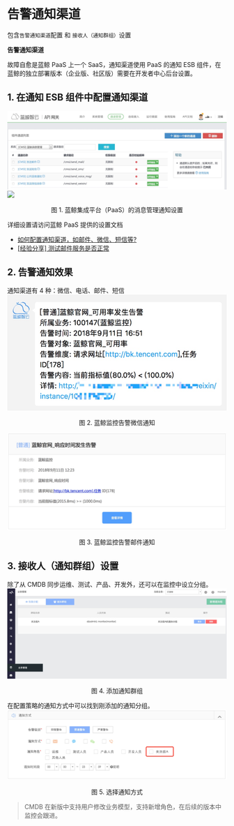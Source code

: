 # 告警通知渠道

包含`告警通知渠道`配置 和 `接收人（通知群组）`设置

**告警通知渠道**

故障自愈是蓝鲸 PaaS 上一个 SaaS，通知渠道使用 PaaS 的通知 ESB 组件，在蓝鲸的独立部署版本（企业版、社区版）需要在开发者中心后台设置。

## 1. 在通知 ESB 组件中配置通知渠道
![](../../media/15366583245319.jpg)
![](../../media/15360429835999.jpg)
<center>图 1. 蓝鲸集成平台（PaaS）的消息管理通知设置</center>

详细设置请访问蓝鲸 PaaS 提供的设置文档

- [如何配置通知渠道，如邮件、微信、短信等?](5.1/PaaS平台/场景案例/noticeWay.md)
- [[经验分享] 测试邮件服务是否正常](http://bk.tencent.com/s-mart/community/question/95#/)


## 2. 告警通知效果
通知渠道有 4 种：微信、电话、邮件、短信
![-w397](../../media/15366583977495.jpg)
<center>图 2. 蓝鲸监控告警微信通知</center>

![](../../media/15366586493292.jpg)
<center>图 3. 蓝鲸监控告警邮件通知</center>


## 3. 接收人（通知群组）设置

除了从 CMDB 同步运维、测试、产品、开发外，还可以在监控中设立分组。
![](../../media/15366577791964.jpg)
<center>图 4. 添加通知群组</center>

在配置策略的通知方式中可以找到刚添加的通知分组。
![](../../media/15366578359543.jpg)
<center>图 5. 选择通知方式</center>

> CMDB 在新版中支持用户修改业务模型，支持新增角色，在后续的版本中监控会跟进。
